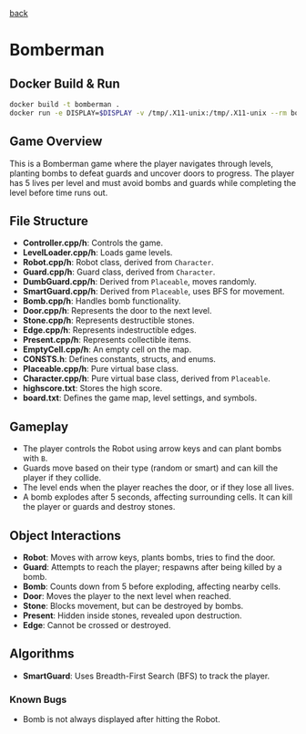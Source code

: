 [back](../README.md)
# Bomberman

## Docker Build & Run
```bash
docker build -t bomberman .
docker run -e DISPLAY=$DISPLAY -v /tmp/.X11-unix:/tmp/.X11-unix --rm bomberman
```

## Game Overview
This is a Bomberman game where the player navigates through levels, planting bombs to defeat guards and uncover doors to progress. The player has 5 lives per level and must avoid bombs and guards while completing the level before time runs out.

## File Structure
- **Controller.cpp/h**: Controls the game.
- **LevelLoader.cpp/h**: Loads game levels.
- **Robot.cpp/h**: Robot class, derived from `Character`.
- **Guard.cpp/h**: Guard class, derived from `Character`.
- **DumbGuard.cpp/h**: Derived from `Placeable`, moves randomly.
- **SmartGuard.cpp/h**: Derived from `Placeable`, uses BFS for movement.
- **Bomb.cpp/h**: Handles bomb functionality.
- **Door.cpp/h**: Represents the door to the next level.
- **Stone.cpp/h**: Represents destructible stones.
- **Edge.cpp/h**: Represents indestructible edges.
- **Present.cpp/h**: Represents collectible items.
- **EmptyCell.cpp/h**: An empty cell on the map.
- **CONSTS.h**: Defines constants, structs, and enums.
- **Placeable.cpp/h**: Pure virtual base class.
- **Character.cpp/h**: Pure virtual base class, derived from `Placeable`.
- **highscore.txt**: Stores the high score.
- **board.txt**: Defines the game map, level settings, and symbols.

## Gameplay
- The player controls the Robot using arrow keys and can plant bombs with `B`.
- Guards move based on their type (random or smart) and can kill the player if they collide.
- The level ends when the player reaches the door, or if they lose all lives.
- A bomb explodes after 5 seconds, affecting surrounding cells. It can kill the player or guards and destroy stones.

## Object Interactions
- **Robot**: Moves with arrow keys, plants bombs, tries to find the door.
- **Guard**: Attempts to reach the player; respawns after being killed by a bomb.
- **Bomb**: Counts down from 5 before exploding, affecting nearby cells.
- **Door**: Moves the player to the next level when reached.
- **Stone**: Blocks movement, but can be destroyed by bombs.
- **Present**: Hidden inside stones, revealed upon destruction.
- **Edge**: Cannot be crossed or destroyed.

## Algorithms
- **SmartGuard**: Uses Breadth-First Search (BFS) to track the player.

### Known Bugs
- Bomb is not always displayed after hitting the Robot.